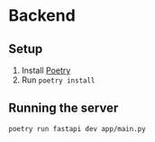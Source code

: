 # Backend

## Setup

1. Install [Poetry](https://python-poetry.org/docs/#installation)
2. Run `poetry install`

## Running the server

```bash
poetry run fastapi dev app/main.py
```
